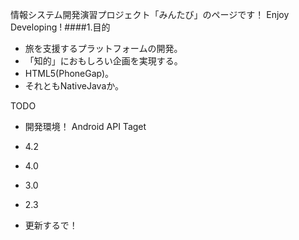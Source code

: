 

情報システム開発演習プロジェクト「みんたび」のページです！
Enjoy Developing !
####1.目的
* 旅を支援するプラットフォームの開発。
* 「知的」におもしろい企画を実現する。
* HTML5(PhoneGap)。
* それともNativeJavaか。

TODO
* 開発環境！
Android API Taget
* 4.2
* 4.0
* 3.0
* 2.3

* 更新するで！
